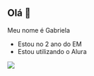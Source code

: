 ## Olá 🤙 

Meu nome é Gabriela 

- Estou no 2 ano do EM
- Estou utilizando o Alura 

![](https://tenor.com/pt-BR/view/cat-blink-blinkingcat-cute-funny-gif-8859604814399687515)
